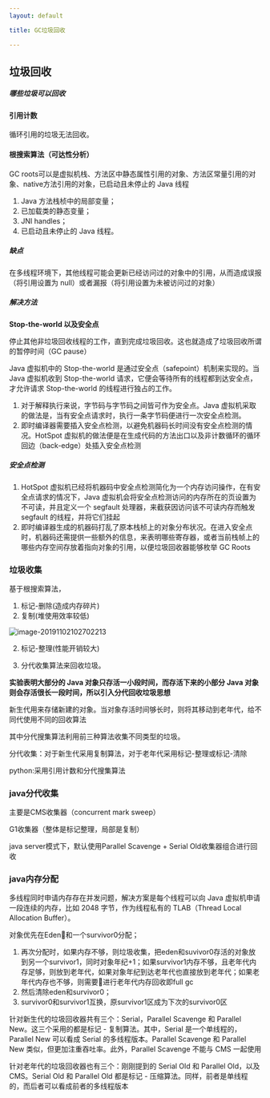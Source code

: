 ```yaml
---
layout: default

title: GC垃圾回收

---
```


## 垃圾回收

##### 哪些垃圾可以回收



#### 引用计数

循环引用的垃圾无法回收。

#### 根搜索算法（可达性分析）
GC roots可以是虚拟机栈、方法区中静态属性引用的对象、方法区常量引用的对象、native方法引用的对象，已启动且未停止的 Java 线程



1. Java 方法栈桢中的局部变量；
2. 已加载类的静态变量；
3. JNI handles；
4. 已启动且未停止的 Java 线程。

##### 缺点

在多线程环境下，其他线程可能会更新已经访问过的对象中的引用，从而造成误报（将引用设置为 null）或者漏报（将引用设置为未被访问过的对象）

##### 解决方法

**Stop-the-world 以及安全点**

停止其他非垃圾回收线程的工作，直到完成垃圾回收。这也就造成了垃圾回收所谓的暂停时间（GC pause）

Java 虚拟机中的 Stop-the-world 是通过安全点（safepoint）机制来实现的。当 Java 虚拟机收到 Stop-the-world 请求，它便会等待所有的线程都到达安全点，才允许请求 Stop-the-world 的线程进行独占的工作。

1. 对于解释执行来说，字节码与字节码之间皆可作为安全点。Java 虚拟机采取的做法是，当有安全点请求时，执行一条字节码便进行一次安全点检测。
2. 即时编译器需要插入安全点检测，以避免机器码长时间没有安全点检测的情况。HotSpot 虚拟机的做法便是在生成代码的方法出口以及非计数循环的循环回边（back-edge）处插入安全点检测

##### 安全点检测

1. HotSpot 虚拟机已经将机器码中安全点检测简化为一个内存访问操作，在有安全点请求的情况下，Java 虚拟机会将安全点检测访问的内存所在的页设置为不可读，并且定义一个 segfault 处理器，来截获因访问该不可读内存而触发 segfault 的线程，并将它们挂起
2. 即时编译器生成的机器码打乱了原本栈桢上的对象分布状况。在进入安全点时，机器码还需提供一些额外的信息，来表明哪些寄存器，或者当前栈帧上的哪些内存空间存放着指向对象的引用，以便垃圾回收器能够枚举 GC Roots

### 垃圾收集
基于根搜索算法，

1. 标记-删除(造成内存碎片)
2. 复制(堆使用效率较低)

![image-20191102102702213](/Users/daitechang/Documents/garydai.github.com/_posts/pic/image-20191102102702213.png)

2. 标记-整理(性能开销较大)

4. 分代收集算法来回收垃圾。

   

**实验表明大部分的 Java 对象只存活一小段时间，而存活下来的小部分 Java 对象则会存活很长一段时间，所以引入分代回收垃圾思想**

新生代用来存储新建的对象。当对象存活时间够长时，则将其移动到老年代，给不同代使用不同的回收算法



其中分代搜集算法利用前三种算法收集不同类型的垃圾。

分代收集：对于新生代采用复制算法，对于老年代采用标记-整理或标记-清除

python:采用引用计数和分代搜集算法

### java分代收集
主要是CMS收集器（concurrent mark sweep）

G1收集器（整体是标记整理，局部是复制）

java server模式下，默认使用Parallel Scavenge + Serial Old收集器组合进行回收

### java内存分配

多线程同时申请内存存在并发问题，解决方案是每个线程可以向 Java 虚拟机申请一段连续的内存，比如 2048 字节，作为线程私有的 TLAB（Thread Local Allocation Buffer）。

对象优先在Eden和一个survivor0分配；

1. 再次分配时，如果内存不够，则垃圾收集，把eden和suvivor0存活的对象放到另一个survivor1，同时对象年纪+1；如果survivor1内存不够，且老年代内存足够，则放到老年代，如果对象年纪到达老年代也直接放到老年代；如果老年代内存也不够，则需要进行老年代内存回收即full gc
2. 然后清除eden和survivor0；
3. survivor0和survivor1互换，原survivor1区成为下次的survivor0区



针对新生代的垃圾回收器共有三个：Serial，Parallel Scavenge 和 Parallel New。这三个采用的都是标记 - 复制算法。其中，Serial 是一个单线程的，Parallel New 可以看成 Serial 的多线程版本。Parallel Scavenge 和 Parallel New 类似，但更加注重吞吐率。此外，Parallel Scavenge 不能与 CMS 一起使用



针对老年代的垃圾回收器也有三个：刚刚提到的 Serial Old 和 Parallel Old，以及 CMS。Serial Old 和 Parallel Old 都是标记 - 压缩算法。同样，前者是单线程的，而后者可以看成前者的多线程版本

